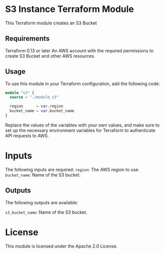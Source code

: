 # S3 Instance Terraform Module
This Terraform module creates an S3 Bucket
## Requirements
Terraform 0.13 or later
An AWS account with the required permissions to create S3 Bucket and other AWS resources.

## Usage
To use this module in your Terraform configuration, add the following code:

``` Terraform
module "s3" {
  source = "./module_s3"

  region      = var.region
  bucket_name = var.bucket_name
}

```

Replace the values of the variables with your own values, and make sure to set up the necessary environment variables for Terraform to authenticate API requests to AWS.

# Inputs
The following inputs are required:
`region`: The AWS region to use.
`bucket_name`: Name of the S3 bucket.

## Outputs
The following outputs are available:

`s3_bucket_name`: Name of the S3 bucket.

# License
This module is licensed under the Apache 2.0 License.